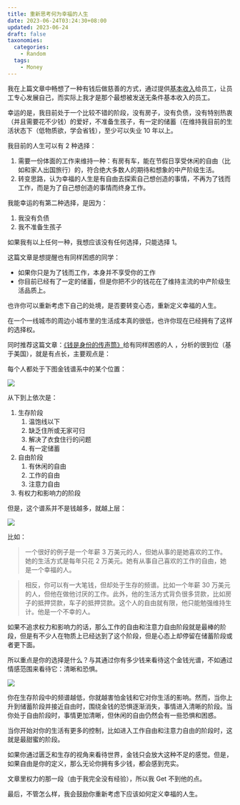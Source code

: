 ```yaml
---
title: 重新思考何为幸福的人生
date: 2023-06-24T03:24:30+08:00
updated: 2023-06-24
draft: false
taxonomies:
  categories:
    - Random
  tags:
    - Money
---
```


我在上篇文章中畅想了一种有钱后做慈善的方式，通过提供[基本收入](https://www.owenyoung.com/blog/basic-income/)给员工，让员工专心发展自己，而实际上我才是那个最想被发送无条件基本收入的员工。

幸运的是，我目前处于一个比较不错的阶段，没有房子，没有负债，没有特别热衷（并且需要花不少钱）的爱好，不准备生孩子，有一定的储蓄（在维持我目前的生活状态下（低物质欲，学会省钱），至少可以失业 10 年以上。

<!-- more -->

我目前的人生可以有 2 种选择：

1. 需要一份体面的工作来维持一种：有房有车，能在节假日享受休闲的自由（比如和家人出国旅行）的，符合绝大多数人的期待和想象的中产阶级生活。
2. 转变思路，认为幸福的人生是有自由去探索自己想创造的事情，不再为了钱而工作，而是为了自己想创造的事情而终身工作。

我能幸运的有第二种选择，是因为：

1. 我没有负债
2. 我不准备生孩子

如果我有以上任何一种，我想应该没有任何选择，只能选择 1。

这篇文章是想提醒也有同样困惑的同学：

- 如果你只是为了钱而工作，本身并不享受你的工作
- 你目前已经有了一定的储蓄，但是你把不少的钱花在了维持主流的中产阶级生活品质上。

也许你可以重新考虑下自己的处境，是否要转变心态，重新定义幸福的人生。

在一个一线城市的周边小城市里的生活成本真的很低，也许你现在已经拥有了这样的选择权。

同时推荐这篇文章：[《钱是身份的传声筒》](https://clip.owenyoung.com/2023/06/23/money-is-the-megaphone-of-identity-more-to-that/)给有同样困惑的人 ，分析的很到位（基于美国），就是有点长，主要观点是：

每个人都处于下图金钱谱系中的某个位置：

![](https://clip.owenyoung.com/2023/06/23/money-is-the-megaphone-of-identity-more-to-that/K01-Entire-Money-Spectrum.png)

从下到上依次是：

1. 生存阶段
   1. 温饱线以下
   2. 缺乏住所或无家可归
   3. 解决了衣食住行的问题
   4. 有一定储蓄
2. 自由阶段
   1. 有休闲的自由
   2. 工作的自由
   3. 注意力自由
3. 有权力和影响力的阶段

但是，这个谱系并不是钱越多，就越上层：

![](https://clip.owenyoung.com/2023/06/23/money-is-the-megaphone-of-identity-more-to-that/K03-Crossing-out-money-axis.png)

比如：

> 一个很好的例子是一个年薪 3 万美元的人，但她从事的是她喜欢的工作。她的生活方式是每年只花 2 万美元。她有从事自己喜欢的工作的自由，她是一个幸福的人。

> 相反，你可以有一大笔钱，但却处于生存的频谱。比如一个年薪 30 万美元的人，但他在做他讨厌的工作。此外，他的生活方式背负很多贷款，比如房子的抵押贷款，车子的抵押贷款。这个人的自由就有限，他只能勉强维持生计。他是一个不幸的人。

如果不追求权力和影响力的话，那么工作的自由和注意力自由阶段就是最棒的阶段，但是有不少人在物质上已经达到了这个阶段，但是心态上却停留在储蓄阶段或者更下面。

所以重点是你的选择是什么？与其通过你有多少钱来看待这个金钱光谱，不如通过情感范围来看待它：清晰和恐惧。

![](https://clip.owenyoung.com/2023/06/23/money-is-the-megaphone-of-identity-more-to-that/K07-Full-clarity-and-fear-spectrum.png)

你在生存阶段中的频谱越低，你就越害怕金钱和它对你生活的影响。然而，当你上升到储蓄阶段并接近自由时，围绕金钱的恐惧逐渐消失，事情进入清晰的阶段。当你处于自由阶段时，事情更加清晰，但休闲的自由仍然会有一些恐惧和困惑。

当你开始对你的生活有更多的控制，比如进入工作自由和注意力自由的阶段时，这就是最甜蜜的阶段。

如果你通过匮乏和生存的视角来看待世界，金钱只会放大这种不足的感觉。但是，如果自由是你的定义，那么无论你拥有多少钱，都会感到充实。

文章里权力的那一段（由于我完全没有经验），所以我 Get 不到他的点。

最后，不管怎么样，我会鼓励你重新考虑下应该如何定义幸福的人生。
